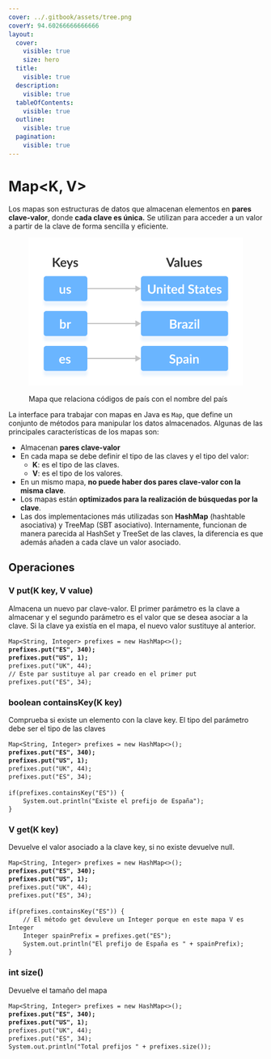 ```yaml
---
cover: ../.gitbook/assets/tree.png
coverY: 94.60266666666666
layout:
  cover:
    visible: true
    size: hero
  title:
    visible: true
  description:
    visible: true
  tableOfContents:
    visible: true
  outline:
    visible: true
  pagination:
    visible: true
---
```


# Map\<K, V>

Los mapas son estructuras de datos que almacenan elementos en **pares clave-valor**, donde **cada clave es única.** Se utilizan para acceder a un valor a partir de la clave de forma sencilla y eficiente.&#x20;

<figure><img src="../.gitbook/assets/image (1).png" alt=""><figcaption><p>Mapa que relaciona códigos de país con el nombre del país</p></figcaption></figure>

La interface para trabajar con mapas en Java es `Map`, que define un conjunto de métodos para manipular los datos almacenados. Algunas de las principales características de los mapas son:

* Almacenan **pares clave-valor**
* En cada mapa se debe definir el tipo de las claves y el tipo del valor:
  * **K**: es el tipo de las claves.
  * **V**:  es el tipo de los valores.
* En un mismo mapa, **no puede haber dos pares clave-valor con la misma clave**.&#x20;
* Los mapas están **optimizados para la realización de búsquedas por la clave**.
* &#x20;Las dos implementaciones más utilizadas son **HashMap** (hashtable asociativa) y TreeMap (SBT asociativo). Internamente, funcionan de manera parecida al HashSet y TreeSet de las claves, la diferencia es que además añaden a cada clave un valor asociado.

## Operaciones

### V put(K key, V value)

Almacena un nuevo par clave-valor. El primer parámetro es la clave a almacenar y el segundo parámetro es el valor que se desea asociar a la clave. Si la clave ya existía en el mapa, el nuevo valor sustituye al anterior.

<pre class="language-java"><code class="lang-java">Map&#x3C;String, Integer> prefixes = new HashMap&#x3C;>();
<strong>prefixes.put("ES", 340);
</strong><strong>prefixes.put("US", 1);
</strong>prefixes.put("UK", 44);
// Este par sustituye al par creado en el primer put
prefixes.put("ES", 34);
</code></pre>

### boolean containsKey(K key)

Comprueba si existe un elemento con la clave key. El tipo del parámetro debe ser el tipo de las claves

<pre class="language-java"><code class="lang-java">Map&#x3C;String, Integer> prefixes = new HashMap&#x3C;>();
<strong>prefixes.put("ES", 340);
</strong><strong>prefixes.put("US", 1);
</strong>prefixes.put("UK", 44);
prefixes.put("ES", 34);

if(prefixes.containsKey("ES")) {
    System.out.println("Existe el prefijo de España");
}
</code></pre>

### V get(K key)

Devuelve el valor asociado a la clave key, si no existe devuelve null.

<pre class="language-java"><code class="lang-java">Map&#x3C;String, Integer> prefixes = new HashMap&#x3C;>();
<strong>prefixes.put("ES", 340);
</strong><strong>prefixes.put("US", 1);
</strong>prefixes.put("UK", 44);
prefixes.put("ES", 34);

if(prefixes.containsKey("ES")) {
    // El método get devuleve un Integer porque en este mapa V es Integer
    Integer spainPrefix = prefixes.get("ES");
    System.out.println("El prefijo de España es " + spainPrefix);
}
</code></pre>

### int size()

Devuelve el tamaño del mapa

<pre class="language-java"><code class="lang-java">Map&#x3C;String, Integer> prefixes = new HashMap&#x3C;>();
<strong>prefixes.put("ES", 340);
</strong><strong>prefixes.put("US", 1);
</strong>prefixes.put("UK", 44);
prefixes.put("ES", 34);
System.out.println("Total prefijos " + prefixes.size());
</code></pre>
